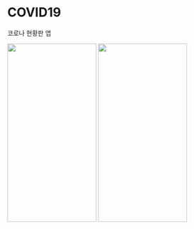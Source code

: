 # COVID19
코로나 현황판 앱

<img src="https://user-images.githubusercontent.com/65601189/161290115-6e9a39b0-477e-49c3-a076-950ffaf38875.png"  width="200" height="400"/> <img src="https://user-images.githubusercontent.com/65601189/161290130-f0c2abd2-667f-47f8-8600-2e0b914cb356.png"  width="200" height="400"/>
